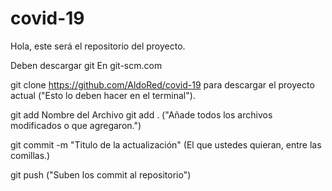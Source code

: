 # covid-19

Hola, este será el repositorio del proyecto.

Deben descargar git
En git-scm.com

git clone https://github.com/AldoRed/covid-19
para descargar el proyecto actual ("Esto lo deben hacer en el terminal").


git add Nombre del Archivo
git add . ("Añade todos los archivos modificados o que agregaron.")

git commit -m "Titulo de la actualización"
(El que ustedes quieran, entre las comillas.)

git push ("Suben los commit al repositorio")